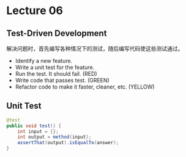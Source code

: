# Lecture 06

 ## Test-Driven Development

解决问题时，首先编写各种情况下的测试，随后编写代码使这些测试通过。

* Identify a new feature.
* Write a unit test for the feature.
* Run the test. It should fail. (RED)
* Write code that passes test. (GREEN)
* Refactor code to make it faster, cleaner, etc. (YELLOW)

## Unit Test

```java
@test
public void test() {
    int input = {};
    int output = method(input);
    assertThat(output).isEqualTo(answer);
}
```


